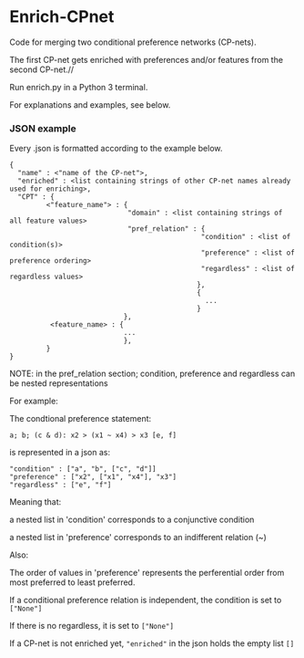 # Enrich-CPnet

Code for merging two conditional preference networks (CP-nets).

The first CP-net gets enriched with preferences and/or features from the second CP-net.//


Run enrich.py in a Python 3 terminal.

For explanations and examples, see below.


### JSON example


Every .json is formatted according to the example below.


```
{ 
  "name" : <"name of the CP-net">,  
  "enriched" : <list containing strings of other CP-net names already used for enriching>,
  "CPT" : {     
         <"feature_name"> : {         
                             "domain" : <list containing strings of all feature values>                            
                             "pref_relation" : {                           
                                               "condition" : <list of condition(s)>                                            
                                               "preference" : <list of preference ordering>                                             
                                               "regardless" : <list of regardless values>                                          
                                              },                                          
                                              {                                              
                                                ...                                               
                                              }                                              
                            },                            
          <feature_name> : {          
                            ...                           
                            },                           
         }     
}
```


NOTE: in the pref_relation section; condition, preference and regardless can be nested representations

For example:

The condtional preference statement:   
```
a; b; (c & d): x2 > (x1 ~ x4) > x3 [e, f]
```

is represented in a json as:           
```
"condition" : ["a", "b", ["c", "d"]]
"preference" : ["x2", ["x1", "x4"], "x3"]                  
"regardless" : ["e", "f"]
```
                                       
Meaning that: 

a nested list in 'condition' corresponds to a conjunctive condition

a nested list in 'preference' corresponds to an indifferent relation (~)

Also:

The order of values in 'preference' represents the perferential order from most preferred to least preferred.

If a conditional preference relation is independent, the condition is set to ```["None"]```

If there is no regardless, it is set to ```["None"]```

If a CP-net is not enriched yet, ```"enriched"``` in the json holds the empty list ```[]```
